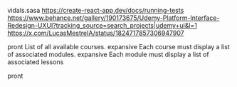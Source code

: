 vidals.sasa
https://create-react-app.dev/docs/running-tests
https://www.behance.net/gallery/190173675/Udemy-Platform-Interface-Redesign-UXUI?tracking_source=search_projects|udemy+ui&l=1
https://x.com/LucasMestreIA/status/1824717857306947907

pront
List of all available courses.
expansive Each course must display a list of associated modules.
expansive Each module must display a list of associated lessons

pront
